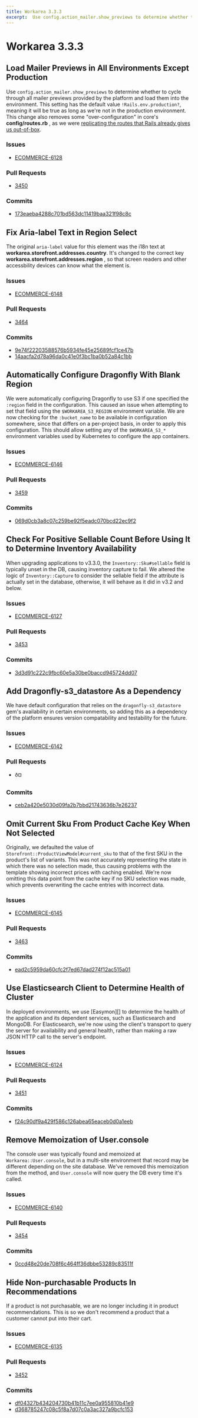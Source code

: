 ```yaml
---
title: Workarea 3.3.3
excerpt:  Use config.action_mailer.show_previews to determine whether to cycle through all mailer previews provided by the platform and load them into the environment. This setting has the default value !Rails.env.production?, meaning it will be true as long a
---
```


# Workarea 3.3.3

## Load Mailer Previews in All Environments Except Production

Use `config.action_mailer.show_previews` to determine whether to cycle through all mailer previews provided by the platform and load them into the environment. This setting has the default value `!Rails.env.production?`, meaning it will be true as long as we're not in the production environment. This change also removes some "over-configuration" in core's **config/routes.rb** , as we were [replicating the routes that Rails already gives us out-of-box](https://github.com/rails/rails/blob/b9e0b4f19940fdd7105db3dffc507cbd89ac3705/actionmailer/lib/action_mailer/railtie.rb#L70-L74).

### Issues

- [ECOMMERCE-6128](https://jira.tools.weblinc.com/browse/ECOMMERCE-6128)

### Pull Requests

- [3450](https://stash.tools.weblinc.com/projects/WL/repos/workarea/pull-requests/3450/overview)

### Commits

- [173eaeba4288c701bd563dc11419baa321f98c8c](https://stash.tools.weblinc.com/projects/WL/repos/workarea/commits/173eaeba4288c701bd563dc11419baa321f98c8c)

## Fix Aria-label Text in Region Select

The original `aria-label` value for this element was the i18n text at **workarea.storefront.addresses.country**. It's changed to the correct key **workarea.storefront.addresses.region** , so that screen readers and other accessbility devices can know what the element is.

### Issues

- [ECOMMERCE-6148](https://jira.tools.weblinc.com/browse/ECOMMERCE-6148)

### Pull Requests

- [3464](https://stash.tools.weblinc.com/projects/WL/repos/workarea/pull-requests/3464/overview)

### Commits

- [9e74f22203588576b5934fe45e25689fcf1ce47b](https://stash.tools.weblinc.com/projects/WL/repos/workarea/commits/9e74f22203588576b5934fe45e25689fcf1ce47b)
- [14aacfa2d78a96da0c41e0f3bc1ba0b52a84c1bb](https://stash.tools.weblinc.com/projects/WL/repos/workarea/commits/14aacfa2d78a96da0c41e0f3bc1ba0b52a84c1bb)

## Automatically Configure Dragonfly With Blank Region

We were automatically configuring Dragonfly to use S3 if one specified the `:region` field in the configuration. This caused an issue when attempting to set that field using the `$WORKAREA_S3_REGION` environment variable. We are now checking for the `:bucket_name` to be available in configuration somewhere, since that differs on a per-project basis, in order to apply this configuration. This should allow setting any of the `$WORKAREA_S3_*` environment variables used by Kubernetes to configure the app containers.

### Issues

- [ECOMMERCE-6146](https://jira.tools.weblinc.com/browse/ECOMMERCE-6146)

### Pull Requests

- [3459](https://stash.tools.weblinc.com/projects/WL/repos/workarea/pull-requests/3459/overview)

### Commits

- [069d0cb3a8c07c259be92f5eadc070bcd22ec9f2](https://stash.tools.weblinc.com/projects/WL/repos/workarea/commits/069d0cb3a8c07c259be92f5eadc070bcd22ec9f2)

## Check For Positive Sellable Count Before Using It to Determine Inventory Availability

When upgrading applications to v3.3.0, the `Inventory::Sku#sellable` field is typically unset in the DB, causing inventory capture to fail. We altered the logic of `Inventory::Capture` to consider the sellable field if the attribute is actually set in the database, otherwise, it will behave as it did in v3.2 and below.

### Issues

- [ECOMMERCE-6127](https://jira.tools.weblinc.com/browse/ECOMMERCE-6127)

### Pull Requests

- [3453](https://stash.tools.weblinc.com/projects/WL/repos/workarea/pull-requests/3453)

### Commits

- [3d3d91c222c9fbc60e5a30be0baccd945724dd07](https://stash.tools.weblinc.com/projects/WL/repos/workarea/commits/3d3d91c222c9fbc60e5a30be0baccd945724dd07)

## Add Dragonfly-s3\_datastore As a Dependency

We have default configuration that relies on the `dragonfly-s3_datastore` gem's availability in certain environments, so adding this as a dependency of the platform ensures version compatability and testability for the future.

### Issues

- [ECOMMERCE-6142](https://jira.tools.weblinc.com/browse/ECOMMERCE-6142)

### Pull Requests

- ð¤&nbsp;

### Commits

- [ceb2a420e5030d09fa2b7bbd21743636b7e26237](https://stash.tools.weblinc.com/projects/WL/repos/workarea/commits/ceb2a420e5030d09fa2b7bbd21743636b7e26237)

## Omit Current Sku From Product Cache Key When Not Selected

Originally, we defaulted the value of `Storefront::ProductViewModel#current_sku` to that of the first SKU in the product's list of variants. This was not accurately representing the state in which there was no selection made, thus causing problems with the template showing incorrect prices with caching enabled. We're now omitting this data point from the cache key if no SKU selection was made, which prevents overwriting the cache entries with incorrect data.

### Issues

- [ECOMMERCE-6145](https://jira.tools.weblinc.com/browse/ECOMMERCE-6145)

### Pull Requests

- [3463](https://stash.tools.weblinc.com/projects/WL/repos/workarea/pull-requests/3463)

### Commits

- [ead2c5959da60cfc2f7ed67dad274f12ac515a01](https://stash.tools.weblinc.com/projects/WL/repos/workarea/commits/ead2c5959da60cfc2f7ed67dad274f12ac515a01)

## Use Elasticsearch Client to Determine Health of Cluster

In deployed environments, we use [Easymon][] to determine the health of the application and its dependent services, such as Elasticsearch and MongoDB. For Elasticsearch, we're now using the client's transport to query the server for availability and general health, rather than making a raw JSON HTTP call to the server's endpoint.

### Issues

- [ECOMMERCE-6124](https://jira.tools.weblinc.com/browse/ECOMMERCE-6124)

### Pull Requests

- [3451](https://stash.tools.weblinc.com/projects/WL/repos/workarea/pull-requests/3451/overview)

### Commits

- [f24c90df9a429f586c126abea65eaceb0d0a1eeb](https://stash.tools.weblinc.com/projects/WL/repos/workarea/commits/f24c90df9a429f586c126abea65eaceb0d0a1eeb)

## Remove Memoization of User.console

The console user was typically found and memoized at `Workarea::User.console`, but in a multi-site environment that record may be different depending on the site database. We've removed this memoization from the method, and `User.console` will now query the DB every time it's called.

### Issues

- [ECOMMERCE-6140](https://jira.tools.weblinc.com/browse/ECOMMERCE-6140)

### Pull Requests

- [3454](https://stash.tools.weblinc.com/projects/WL/repos/workarea/pull-requests/3454/overview)

### Commits

- [0ccd48e20de708f6c464ff36dbbe53289c83511f](https://stash.tools.weblinc.com/projects/WL/repos/workarea/commits/0ccd48e20de708f6c464ff36dbbe53289c83511f)

## Hide Non-purchasable Products In Recommendations

If a product is not purchasable, we are no longer including it in product recommendations. This is so we don't recommend a product that a customer cannot put into their cart.

### Issues

- [ECOMMERCE-6135](https://jira.tools.weblinc.com/browse/ECOMMERCE-6135)

### Pull Requests

- [3452](https://stash.tools.weblinc.com/projects/WL/repos/workarea/pull-requests/3452/overview)

### Commits

- [df04327b434204730b41b11c7ee0a955810b41e9](https://stash.tools.weblinc.com/projects/WL/repos/workarea/commits/df04327b434204730b41b11c7ee0a955810b41e9)
- [d368785247c08c5f8a7d07c0a3ac327a9bcfc153](https://stash.tools.weblinc.com/projects/WL/repos/workarea/commits/d368785247c08c5f8a7d07c0a3ac327a9bcfc153)

